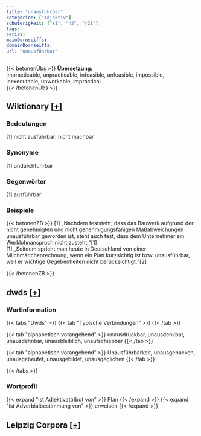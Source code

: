 ```yaml
---
title: "unausführbar"
kategorien: ["Adjektiv"]
schwierigkeit: ["k1", "h2", "r21"]
tags:
series:
mainDornseiffs:
domainDornseiffs:
url: "unausführbar"
---
```


{{< betonenÜbs >}}
**Übersetzung:**  
impracticable, unpracticable, infeasible, unfeasible, impossible, inexecutable, unworkable, impractical  
{{< /betonenÜbs >}}

## Wiktionary [[+](https://de.wiktionary.org/wiki/unausführbar)]

### Bedeutungen
[1] nicht ausführbar; nicht machbar  

### Synonyme
[1] undurchführbar  

### Gegenwörter
[1] ausführbar  

### Beispiele
{{< betonenZB >}}
[1] „Nachdem feststeht, dass das Bauwerk aufgrund der nicht genehmigten und nicht genehmigungsfähigen Maßabweichungen unausführbar geworden ist, steht auch fest, dass dem Unternehmer ein Werklohnanspruch nicht zusteht.“[1]  
[1] „Seitdem spricht man heute in Deutschland von einer Milchmädchenrechnung, wenn ein Plan kurzsichtig ist bzw. unausführbar, weil er wichtige Gegebenheiten nicht berücksichtigt.“[2]  

{{< /betonenZB >}}


## dwds [[+](https://www.dwds.de/wb/unausführbar)]

### Wortinformation
{{< tabs "Dwds" >}}
{{< tab "Typische Verbindungen" >}}
{{< /tab >}}

{{< tab "alphabetisch vorangehend" >}}
unausdrückbar, unausdenkbar, unausdehnbar, unausbleiblich, unaufschiebbar
{{< /tab >}}

{{< tab "alphabetisch vorangehend" >}}
Unausführbarkeit, unausgebacken, unausgebeutet, unausgebildet, unausgeglichen
{{< /tab >}}

{{< /tabs >}}

### Wortprofil
{{< expand "ist Adjektivattribut von" >}} Plan {{< /expand >}}
{{< expand "ist Adverbialbestimmung von" >}} erweisen {{< /expand >}}

## Leipzig Corpora [[+](https://corpora.uni-leipzig.de/en/res?word=unausführbar&corpusId=deu_newscrawl-public_2018)]

